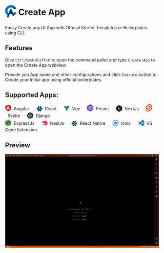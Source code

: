 <h1>
  <sub><img src="https://raw.githubusercontent.com/R35007/create-app-support/master/images/ca-logo.png" height="40"></sub> Create App
</h1>

Easily Create any UI App with Official Starter Templates or Boilerplates using CLI.

## Features

Give `Ctrl/Cmd+Shift+P` to open the command pallet and type `Create:App` to open the Create App webview.

Provide you App name and other configurations and click `Execute` button to Create your initial app using official boilerplates.

## Supported Apps:

<span><sub><a href="https://angular.io/"><img src="https://raw.githubusercontent.com/R35007/create-app-support/master/images/angular.png" alt="" width="20"></a></sub>&nbsp;&nbsp;Angular</span>&nbsp;&nbsp;&nbsp;&nbsp;&nbsp;
<span><sub><a href="https://reactjs.org/"><img src="https://raw.githubusercontent.com/R35007/create-app-support/master/images/react.png" alt="" width="20"></a></sub>&nbsp;&nbsp;React</span>&nbsp;&nbsp;&nbsp;&nbsp;&nbsp;
<span><sub><a href="https://vuejs.org/"><img src="https://raw.githubusercontent.com/R35007/create-app-support/master/images/vue.png" alt="" width="20"></a></sub>&nbsp;&nbsp;Vue</span>&nbsp;&nbsp;&nbsp;&nbsp;&nbsp;
<span><sub><a href="https://preactjs.com/"><img src="https://raw.githubusercontent.com/R35007/create-app-support/master/images/preact.png" alt="" width="20"></a></sub>&nbsp;&nbsp;Preact</span>&nbsp;&nbsp;&nbsp;&nbsp;&nbsp;
<span><sub><a href="https://nextjs.org/"><img src="https://raw.githubusercontent.com/R35007/create-app-support/master/images/nextJs.png" alt="" width="20"></a></sub>&nbsp;&nbsp;NextJs</span>&nbsp;&nbsp;&nbsp;&nbsp;&nbsp;
<span><sub><a href="https://svelte.dev/"><img src="https://raw.githubusercontent.com/R35007/create-app-support/master/images/svelte.png" alt="" width="20"></a></sub>&nbsp;&nbsp;Svelte</span>&nbsp;&nbsp;&nbsp;&nbsp;&nbsp;
<span><sub><a href="https://www.djangoproject.com/"><img src="https://raw.githubusercontent.com/R35007/create-app-support/master/images/django.png" alt="" width="20"></a></sub>&nbsp;&nbsp;Django</span>&nbsp;&nbsp;&nbsp;&nbsp;&nbsp;<br>
<span><sub><a href="https://expressjs.com/"><img src="https://raw.githubusercontent.com/R35007/create-app-support/master/images/expressJs.png" alt="" width="20"></a></sub>&nbsp;&nbsp;ExpressJs</span>&nbsp;&nbsp;&nbsp;&nbsp;&nbsp;
<span><sub><a href="https://nestjs.com/"><img src="https://raw.githubusercontent.com/R35007/create-app-support/master/images/nestJs.png" alt="" width="20"></a></sub>&nbsp;&nbsp;NestJs</span>&nbsp;&nbsp;&nbsp;&nbsp;&nbsp;
<span><sub><a href="https://reactnative.dev/"><img src="https://raw.githubusercontent.com/R35007/create-app-support/master/images/react.png" alt="" width="20"></a></sub>&nbsp;&nbsp;React Native</span>&nbsp;&nbsp;&nbsp;&nbsp;&nbsp;
<span><sub><a href="https://ionicframework.com/"><img src="https://raw.githubusercontent.com/R35007/create-app-support/master/images/ionic.png" alt="" width="20"></a></sub>&nbsp;&nbsp;Ionic</span>&nbsp;&nbsp;&nbsp;&nbsp;&nbsp;
<span><sub><a href="https://code.visualstudio.com/api"><img src="https://raw.githubusercontent.com/R35007/create-app-support/master/images/vscode.png" alt="" width="20"></a></sub>&nbsp;&nbsp;VS Code Extension</span>&nbsp;&nbsp;&nbsp;&nbsp;&nbsp;

## Preview

![Screen Capture in Action](https://raw.githubusercontent.com/R35007/create-app-support/master/images/previews/preview_v2.0.0.gif)
